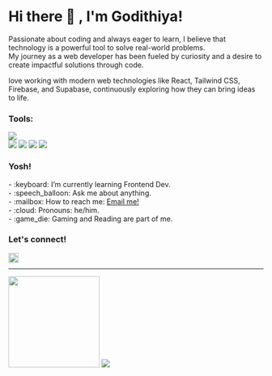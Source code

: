 # <summary><strong>Hi there :wave: , I'm Godithiya!</strong></summary>

Passionate about coding and always eager to learn, I believe that technology is a powerful tool to solve real-world problems. <br/>My journey as a web developer has been fueled by curiosity and a desire to create impactful solutions through code.

love working with modern web technologies like React, Tailwind CSS, Firebase, and Supabase, continuously exploring how they can bring ideas to life.


### <summary><strong>Tools:</strong></summary>
<p>
    <img src="https://img.shields.io/badge/Visual%20Studio%20Code-blue?&logo=visual%20studio%20code&logoColor=blue" />
    <br/>
    <img src="https://img.shields.io/badge/-React-gray?style=flat-square&logo=react" />
    <img src="https://img.shields.io/badge/-HTML5-E34F26?style=flat-square&logo=html5&logoColor=white" />
    <img src="https://img.shields.io/badge/-CSS3-1572B6?style=flat-square&logo=css3" />
    <img src="https://img.shields.io/badge/-JavaScript-black?style=flat-square&logo=javascript" />
</p>


### <summary><strong>Yosh!</strong></summary>

<p>
    - :keyboard: I’m currently learning Frontend Dev. </br>
    - :speech_balloon: Ask me about anything.</br>
    - :mailbox: How to reach me: <a href="mailto:anggaadithiya@gmail.com">Email me!</a>  </br>
    - :cloud: Pronouns: he/him. </br>
    - :game_die: Gaming and Reading are part of me. </br>
<p>

 
### <summary><strong>Let's connect!</strong></summary>
<a href="https://www.instagram.com/godithiya/">
  <img align="left" alt="Godithiya's Instagram" width="20px" src="https://simpleicons.now.sh/instagram/495f7e" />
</a>
<br/>
<hr/>
<p>
    <img src="https://github-readme-stats.vercel.app/api/top-langs/?username=godithiya&layout=compact" height=180 />
    <img src="https://github-readme-stats.vercel.app/api?username=godithiya&hide=contribs,prs&show_icons=true&hide_border=true&title_color=000" />
</p>
